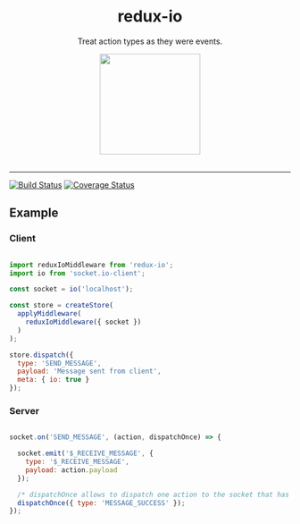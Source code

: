 <div align="center">
  <h1>redux-io</h1>
  <p>Treat action types as they were events.</p>
  <img src="https://cdn.worldvectorlogo.com/logos/socket-io.svg" align="center" width="180" height="180">
</div>

<br />
<hr />

[![Build Status](https://travis-ci.org/alk831/redux-io.svg?branch=master)](https://travis-ci.org/alk831/redux-io)
[![Coverage Status](https://coveralls.io/repos/github/alk831/redux-io/badge.svg?branch=master)](https://coveralls.io/github/alk831/redux-io?branch=master)

## Example
### Client
```js

import reduxIoMiddleware from 'redux-io';
import io from 'socket.io-client';

const socket = io('localhost');

const store = createStore(
  applyMiddleware(
    reduxIoMiddleware({ socket })
  )
);

store.dispatch({
  type: 'SEND_MESSAGE',
  payload: 'Message sent from client',
  meta: { io: true }
});
```
### Server

```js

socket.on('SEND_MESSAGE', (action, dispatchOnce) => {

  socket.emit('$_RECEIVE_MESSAGE', {
    type: '$_RECEIVE_MESSAGE',
    payload: action.payload
  });

  /* dispatchOnce allows to dispatch one action to the socket that has sent SEND_MESSAGE event */
  dispatchOnce({ type: 'MESSAGE_SUCCESS' });
});

```